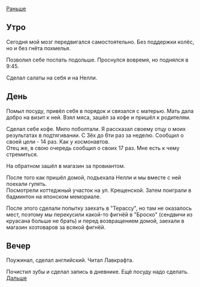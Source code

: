 [Раньше](2020.07.04.md)  
## Утро
Сегодня мой мозг передвигался самостоятельно. Без поддержки колёс, но и без гнёта похмелья.

Позволил себе поспать подольше. Проснулся вовремя, но поднялся в 9:45.

Сделал салаты на себя и на Нелли.
## День
Помыл посуду, привёл себя в порядок и связался с матерью. Мать дала добро на визит к ней. Взял мяса, зашёл за кофе и пришёл к родителям.

Сделал себе кофе. Мило поболтали. Я рассказал своему отцу о моих результатах в подтягивании. С 3ёх до 6ти раз за неделю. Сообщил о своей цели - 14 раз. Как у космонавтов.  
Отец же, в свою очередь сообщил о своих 17 раз. Мне есть к чему стремиться.

На обратном зашёл в магазин за провиантом.

После того как пришёл домой, подъехала Нелли и мы вместе с ней поехали гулять.  
Посмотрели коттеджный участок на ул. Крещенской. Затем поиграли в бадминтон на японском мемориале.

После этого сделали попытку заехать в "Терассу", но там не оказалось мест, поэтому мы перекусили какой-то фигнёй в "Броско" (сендвичи из круасана больше не брать) и перед возвращением домой, заехали в магазин хозтоваров за всякой фигнёй.
## Вечер
Поужинал, сделал английский. Читал Лавкрафта.

Почистил зубы и сделал запись в дневнике. Ещё посуду надо сделать.  
[Дальше](2020.07.06.md)